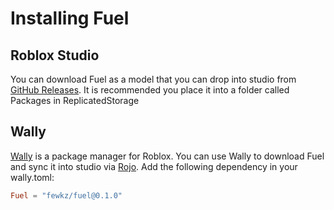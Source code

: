 # Installing Fuel

## Roblox Studio

You can download Fuel as a model that you can drop into studio from
[GitHub Releases](https://github.com/fewkz/fuel/releases). It is recommended you place it into a
folder called Packages in ReplicatedStorage

## Wally

[Wally](https://wally.run) is a package manager for Roblox. You can use Wally to download Fuel and
sync it into studio via [Rojo](https://rojo.space). Add the following dependency in your wally.toml:

```toml
Fuel = "fewkz/fuel@0.1.0"
```
